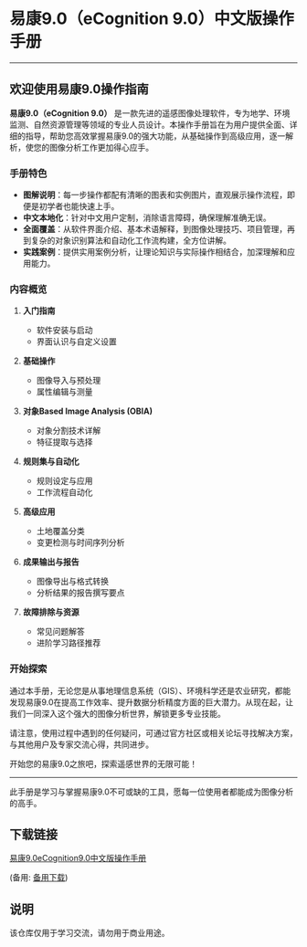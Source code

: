# 易康9.0（eCognition 9.0）中文版操作手册

---

## 欢迎使用易康9.0操作指南

**易康9.0（eCognition 9.0）** 是一款先进的遥感图像处理软件，专为地学、环境监测、自然资源管理等领域的专业人员设计。本操作手册旨在为用户提供全面、详细的指导，帮助您高效掌握易康9.0的强大功能，从基础操作到高级应用，逐一解析，使您的图像分析工作更加得心应手。

### 手册特色

- **图解说明**：每一步操作都配有清晰的图表和实例图片，直观展示操作流程，即便是初学者也能快速上手。
- **中文本地化**：针对中文用户定制，消除语言障碍，确保理解准确无误。
- **全面覆盖**：从软件界面介绍、基本术语解释，到图像处理技巧、项目管理，再到复杂的对象识别算法和自动化工作流构建，全方位讲解。
- **实践案例**：提供实用案例分析，让理论知识与实际操作相结合，加深理解和应用能力。

### 内容概览

1. **入门指南**
   - 软件安装与启动
   - 界面认识与自定义设置

2. **基础操作**
   - 图像导入与预处理
   - 属性编辑与测量

3. **对象Based Image Analysis (OBIA)**
   - 对象分割技术详解
   - 特征提取与选择

4. **规则集与自动化**
   - 规则设定与应用
   - 工作流程自动化

5. **高级应用**
   - 土地覆盖分类
   - 变更检测与时间序列分析

6. **成果输出与报告**
   - 图像导出与格式转换
   - 分析结果的报告撰写要点

7. **故障排除与资源**
   - 常见问题解答
   - 进阶学习路径推荐

### 开始探索

通过本手册，无论您是从事地理信息系统（GIS）、环境科学还是农业研究，都能发现易康9.0在提高工作效率、提升数据分析精度方面的巨大潜力。从现在起，让我们一同深入这个强大的图像分析世界，解锁更多专业技能。

请注意，使用过程中遇到的任何疑问，可通过官方社区或相关论坛寻找解决方案，与其他用户及专家交流心得，共同进步。

开始您的易康9.0之旅吧，探索遥感世界的无限可能！

---  

此手册是学习与掌握易康9.0不可或缺的工具，愿每一位使用者都能成为图像分析的高手。

## 下载链接
[易康9.0eCognition9.0中文版操作手册](https://pan.quark.cn/s/6e290d5b948a) 

(备用: [备用下载](https://pan.baidu.com/s/1xtts5sLsG4Mezjct5iXjAw?pwd=1234))

## 说明

该仓库仅用于学习交流，请勿用于商业用途。
